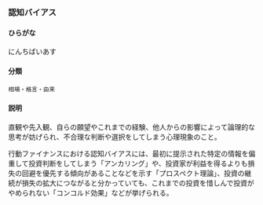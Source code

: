<div style="display:none;">

## [あ行](securities-terms?id=あ行)
## [か行](securities-terms?id=か行)
## [さ行](securities-terms?id=さ行)
## [た行](securities-terms?id=た行)
## [な行](securities-terms?id=な行)

</div>

### 認知バイアス

#### ひらがな

にんちばいあす

#### 分類

`相場・格言・由来`

#### 説明

直観や先入観、自らの願望やこれまでの経験、他人からの影響によって論理的な思考が妨げられ、不合理な判断や選択をしてしまう心理現象のこと。
 
行動ファイナンスにおける認知バイアスには、最初に提示された特定の情報を偏重して投資判断をしてしまう「アンカリング」や、投資家が利益を得るよりも損失の回避を優先する傾向があることなどを示す「プロスペクト理論」、投資の継続が損失の拡大につながると分かっていても、これまでの投資を惜しんで投資がやめられない「コンコルド効果」などが挙げられる。

<div style="display:none;">

## [は行](securities-terms?id=は行)
## [ま行](securities-terms?id=ま行)
## [や行](securities-terms?id=や行)
## [ら行](securities-terms?id=ら行)
## [わ行](securities-terms?id=わ行)
## [英数字・記号](securities-terms?id=英数字・記号)

</div>

